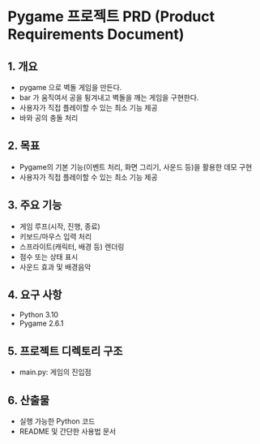 # Pygame 프로젝트 PRD (Product Requirements Document)

## 1. 개요

- pygame 으로 벽돌 게임을 만든다.
- bar 가 움직여서 공을 튕겨내고 벽돌을 깨는 게임을 구현한다.
- 사용자가 직접 플레이할 수 있는 최소 기능 제공
- 바와 공의 충돌 처리

## 2. 목표

- Pygame의 기본 기능(이벤트 처리, 화면 그리기, 사운드 등)을 활용한 데모 구현
- 사용자가 직접 플레이할 수 있는 최소 기능 제공

## 3. 주요 기능

- 게임 루프(시작, 진행, 종료)
- 키보드/마우스 입력 처리
- 스프라이트(캐릭터, 배경 등) 렌더링
- 점수 또는 상태 표시
- 사운드 효과 및 배경음악

## 4. 요구 사항

- Python 3.10
- Pygame 2.6.1

## 5. 프로젝트 디렉토리 구조

- main.py: 게임의 진입점

## 6. 산출물

- 실행 가능한 Python 코드
- README 및 간단한 사용법 문서
